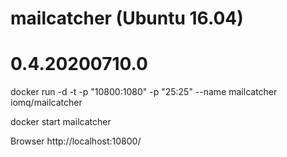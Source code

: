 
# mailcatcher (Ubuntu 16.04)

# 0.4.20200710.0

docker run -d -t -p "10800:1080" -p "25:25" --name mailcatcher iomq/mailcatcher

docker start mailcatcher

Browser
http://localhost:10800/
